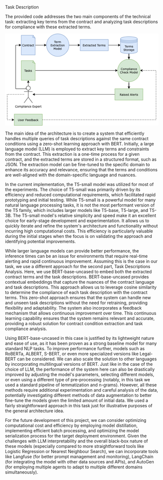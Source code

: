 Task Description

The provided code addresses the two main components of the technical task: extracting key terms from the contract and analyzing task descriptions for compliance with these extracted terms.

![Technical Task Solution](technical_task_solution.png)

The main idea of the architecture is to create a system that efficiently handles multiple queries of task descriptions against the same contract conditions using a zero-shot learning approach with BERT. Initially, a large language model (LLM) is employed to extract key terms and constraints from the contract. This extraction is a one-time process for a given contract, and the extracted terms are stored in a structured format, such as JSON. The extraction model can be fine-tuned to the specific domain to enhance its accuracy and relevance, ensuring that the terms and conditions are well-aligned with the domain-specific language and nuances.

In the current implementation, the T5-small model was utilized for most of the experiments. The choice of T5-small was primarily driven by its efficiency and reduced computational requirements, which facilitated rapid prototyping and initial testing. While T5-small is a powerful model for many natural language processing tasks, it is not the most performant version of the T5 family, which includes larger models like T5-base, T5-large, and T5-3B. The T5-small model's relative simplicity and speed make it an excellent choice for early-stage development and experimentation. It allows us to quickly iterate and refine the system's architecture and functionality without incurring high computational costs. This efficiency is particularly valuable during the initial stages when the focus is on validating the approach and identifying potential improvements.

While larger language models can provide better performance, the inference times can be an issue for environments that require real-time alerting and rapid continuous improvement. Assuming this is the case in our task, we use a different approach for the second part, Task Descriptions Analysis. Here, we use BERT-base-uncased to embed both the extracted contract terms and the task descriptions. BERT-base-uncased provides contextual embeddings that capture the nuances of the contract language and task descriptions. This approach allows us to leverage cosine similarity to determine the compliance of each task description with the contract terms. This zero-shot approach ensures that the system can handle new and unseen task descriptions without the need for retraining, providing flexibility and adaptability. The system also incorporates a feedback mechanism that allows continuous improvement over time. This continuous learning capability ensures that the system remains relevant and accurate, providing a robust solution for contract condition extraction and task compliance analysis.

Using BERT-base-uncased in this case is justified by its lightweight nature and ease of use, as it has been proven as a strong baseline model for many standard NLP tasks. To improve performance further, models such as RoBERTa, ALBERT, S-BERT, or even more specialized versions like Legal-BERT can be considered. We can also scale the solution to other languages by incorporating multilingual versions of BERT. Just like in the case of the choice of LLM, the performance of the system here can also be drastically improved by adjusting the model's parameters, selecting different models, or even using a different type of pre-processing (notably, in this task we used a standard pipeline of lemmatization and n-grams). However, all these methods require additional experimentation and careful analysis of the data, potentially investigating different methods of data augmentation to better fine-tune the models given the limited amount of initial data. We used a fairly straightforward approach in this task just for illustrative purposes of the general architecture idea.

For the future development of this project, we can consider optimizing computational cost and efficiency by employing model distillation, implementing efficient batch processing, and optimizing the model serialization process for the target deployment environment. Given the challenges with LLM interpretability and the overall black-box nature of these models (especially compared to more straightforward tools like Logistic Regression or Nearest Neighbour Search), we can incorporate tools like Langfuse (for better prompt management and monitoring), LangChain (for integrating the model with other data sources and APIs), and AutoGen (for employing multiple agents to adapt to multiple different domains simultaneously).